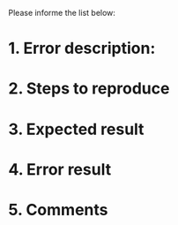 Please informe the list below:

# 1. Error description:


# 2. Steps to reproduce


# 3. Expected result


# 4. Error result


# 5. Comments


